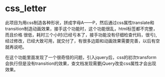 # css_letter

此项目为用css制造各种形状，拼成字母A——P，然后通过css属性translate和transition制造动画效果，接手这个功能时，这个功能很乱，html标签都不完整，而且价格
很低，耗时三个小时(已经亏本了，接手功能没有仔细检查代码，很亏),经过修改，已经大致可用，就交付了，有很多边距和动画效果需要完善，以后有空就再说吧。

在这个功能里面发现了一个很奇怪的问题，引入jquery后，css的初次transform会执行但是没有transition的效果，查文档发现需要jQuery改变css属性才会出现效果。
